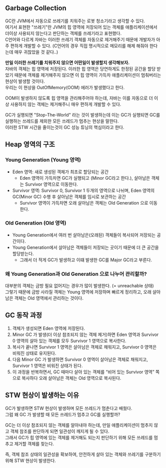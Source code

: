 ## Garbage Collection
GC란 JVM에서 자동으로 쓰레기를 치워주는 로봇 청소기라고 생각할 수 있다.  
여기서 표현한 "쓰레기"란 JVM의 힙 영역에 저장되어 있는 객체를 애플리케이션에서 더이상 사용되지 않는다고 판단하는 객체를 쓰레기라고 표현했다.  
C언어와 다르게 자바는 이러한 쓰레기 객체를 자동으로 제거해주기 때문에 개발자가 아주 편하게 개발할 수 있다. (C언어의 경우 직접 명시적으로 메모리를 해제 해줘야 한다는데 매우 귀찮았을 것 같다..)

**만일 이러한 쓰레기를 치워주지 않으면 어떤일이 발생할지 생각해보자.**  
자바의 객체는 힙 영역에 저장된다. 이러한 힙 영역은 당연하게도 한정된 공간을 할당 받았기 때문에 객체를 제거해주지 않으면 이 힙 영역이 가득차 애플리케이션이 멈춰버리는 현상이 발생할 것이다.  
우리는 이 현상을 OutOfMemory(OOM) 에러가 발생했다고 한다.  

OOM이 발생하지 않도록 힙 영역을 관리해주어야 하는데, 자바는 이를 자동으로 더 이상 사용하지 않는 객체는 제거해주니 매우 편하게 개발할 수 있다.

GC가 실행되면 "Stop-The-World" 라는 것이 발생하는데 이는 GC가 실행되면 GC를 실행하는 쓰레드를 제외한 모든 쓰레드가 멈추는 현상을 말한다.  
이러한 STW 시간을 줄이는것이 GC 성능 튜닝의 핵심이라고 한다.

## Heap 영역의 구조
### Young Generation (Young 영역)
- Eden 영역: 새로 생성된 객체가 최초로 할당되는 공간
  - Eden 영역이 가득차면 GC가 실행되고 (Minor GC라고 한다.), 살아남은 객체는 Survivor 영역으로 이동한다.
- Survivor 영역: Survivor 0, Survivor 1 두개의 영역으로 나뉘며, Eden 영역의 GC(Minor GC) 수행 후 살아남은 객체를 임시로 보관하는 공간
  - Survivor 영역이 가득차면 오래 살아남은 객체는 Old Generation 으로 이동한다.

### Old Generation (Old 영역)
- Young Generation에서 여러 번 살아남은(오래된) 객체들이 복사되어 저장되는 공간이다.
- Young Generation에서 살아남은 객체들이 저장되는 곳이기 때문에 더 큰 공간을 할당받는다.
  - 그래서 더 적게 GC가 발생하고 이떄 발생한 GC를 Major GC라고 부른다.

### 왜 Young Generation과 Old Generation 으로 나누어 관리할까?
대부분의 객체는 금방 필요 없어지는 경우가 많이 발생한다. (= unreachable 상태)  
그렇기 때문에 금방 사라질 객체는 Young 영역에 저장하며 빠르게 정리하고, 오래 살아남은 객체는 Old 영역에서 관리하는 것이다.

## GC 동작 과정
1. 객체가 생성되면 Eden 영역에 저장된다.
2. Minor GC 가 발생(더 이상 참조되지 않는 객체 제거)하면 Eden 영역과 Survivor 0 영역의 살아 있는 객체를 모두 Survivor 1 영역으로 복사한다.
3. 복사가 끝나면 Survivor 1 영역은 살아남은 객체로 채워지고, Survivor 0 영역은 비워진 상태로 유지된다.
4. 다음 Minor GC 가 발생하면 Survivor 0 영역이 살아남은 객체로 채워지고, Survivor 1 영역은 비워진 상태가 된다.
5. 이 과정을 반복하면서, GC 때마다 살아 있는 객체를 “비어 있는 Survivor 영역” 쪽으로 복사하다 오래 살아남은 객체는 Old 영역으로 복사된다.

## STW 현상이 발생하는 이유
GC가 발생하면 STW 현상이 발생하며 모든 쓰레드가 멈춘다고 배웠다.  
그럼 왜 GC 가 발생할 때 모든 쓰레드가 멈추고 GC를 실행할까?

GC는 더 이상 참조되지 않는 객체를 알아내야 하는데, 만일 애플리케이션이 멈추지 않고 객체 참조를 판단하게 되면 일관성이 깨지게 될 수 있다.  
그래서 GC가 힙 영역에 있는 객체를 제거해도 되는지 판단하기 위해 모든 쓰레드를 멈추고 제거할 객체를 찾는다.  

즉, 객체 참조 상태의 일관성을 확보하여, 안전하게 살아 있는 객체와 쓰레기를 구분하기 위해 STW 현상이 발생한다.
